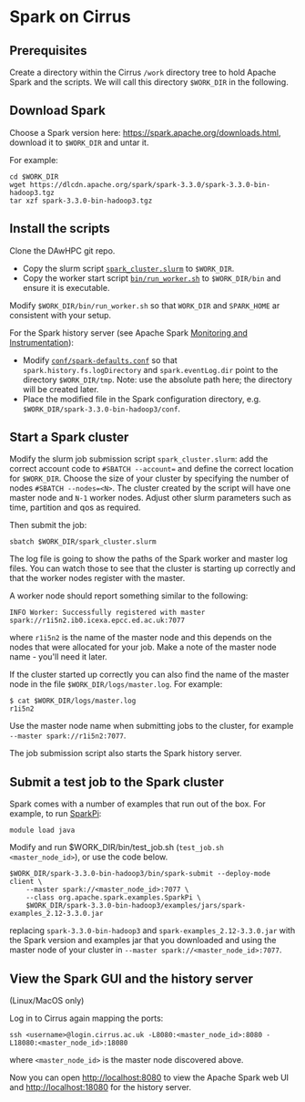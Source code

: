 # Spark on Cirrus

## Prerequisites

Create a directory within the Cirrus `/work` directory tree to hold Apache Spark and the scripts.
We will call this directory `$WORK_DIR` in the following.

## Download Spark

Choose a Spark version here: https://spark.apache.org/downloads.html, download it to `$WORK_DIR` and untar it.

For example:
```
cd $WORK_DIR
wget https://dlcdn.apache.org/spark/spark-3.3.0/spark-3.3.0-bin-hadoop3.tgz
tar xzf spark-3.3.0-bin-hadoop3.tgz
```

## Install the scripts

Clone the DAwHPC git repo.

* Copy the slurm script [`spark_cluster.slurm`](spark_cluster.slurm) to `$WORK_DIR`.
* Copy the worker start script [`bin/run_worker.sh`](bin/run_worker.sh) to `$WORK_DIR/bin` and ensure it is executable.

Modify `$WORK_DIR/bin/run_worker.sh` so that `WORK_DIR` and `SPARK_HOME` ar consistent with your setup.

For the Spark history server (see Apache Spark [Monitoring and Instrumentation](https://spark.apache.org/docs/latest/monitoring.html)):
* Modify [`conf/spark-defaults.conf`](conf/spark-defaults.conf) so that `spark.history.fs.logDirectory` and `spark.eventLog.dir` point to the directory `$WORK_DIR/tmp`. Note: use the absolute path here; the directory will be created later. 
* Place the modified file in the Spark configuration directory, e.g. `$WORK_DIR/spark-3.3.0-bin-hadoop3/conf`.

## Start a Spark cluster

Modify the slurm job submission script `spark_cluster.slurm`: add the correct account code to `#SBATCH --account=` and define the correct location for `$WORK_DIR`. Choose the size of your cluster by specifying the number of nodes `#SBATCH --nodes=<N>`. The cluster created by the script will have one master node and `N-1` worker nodes. Adjust other slurm parameters such as time, partition and qos as required.

Then submit the job:
```
sbatch $WORK_DIR/spark_cluster.slurm
```
The log file is going to show the paths of the Spark worker and master log files. You can watch those to see that the cluster is starting up correctly and that the worker nodes register with the master.

A worker node should report something similar to the following:
```
INFO Worker: Successfully registered with master spark://r1i5n2.ib0.icexa.epcc.ed.ac.uk:7077
```
where `r1i5n2` is the name of the master node and this depends on the nodes that were allocated for your job. Make a note of the master node name - you'll need it later.

If the cluster started up correctly you can also find the name of the master node in the file `$WORK_DIR/logs/master.log`. For example:
```
$ cat $WORK_DIR/logs/master.log 
r1i5n2
```
Use the master node name when submitting jobs to the cluster, for example `--master spark://r1i5n2:7077`.

The job submission script also starts the Spark history server.

## Submit a test job to the Spark cluster

Spark comes with a number of examples that run out of the box. For example, to run [SparkPi](https://github.com/apache/spark/blob/master/examples/src/main/scala/org/apache/spark/examples/SparkPi.scala):
```
module load java
```
Modify and run $WORK_DIR/bin/test_job.sh (`test_job.sh <master_node_id>`), or use the code below.

```
$WORK_DIR/spark-3.3.0-bin-hadoop3/bin/spark-submit --deploy-mode client \
    --master spark://<master_node_id>:7077 \
    --class org.apache.spark.examples.SparkPi \
    $WORK_DIR/spark-3.3.0-bin-hadoop3/examples/jars/spark-examples_2.12-3.3.0.jar
```
replacing `spark-3.3.0-bin-hadoop3` and `spark-examples_2.12-3.3.0.jar` with the Spark version and examples jar that you downloaded and using the master node of your cluster in `--master spark://<master_node_id>:7077`.

## View the Spark GUI and the history server

(Linux/MacOS only)

Log in to Cirrus again mapping the ports:
```
ssh <username>@login.cirrus.ac.uk -L8080:<master_node_id>:8080 -L18080:<master_node_id>:18080 
```
where `<master_node_id>` is the master node discovered above.

Now you can open [http://localhost:8080](http://localhost:8080) to view the Apache Spark web UI and [http://localhost:18080](http://localhost:18080) for the history server.
